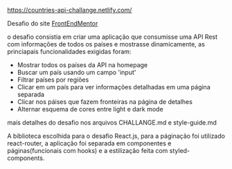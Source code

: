 https://countries-api-challange.netlify.com/

Desafio do site [FrontEndMentor](https://www.frontendmentor.io/challenges/rest-countries-api-with-color-theme-switcher-5cacc469fec04111f7b848ca)

o desafio consistia em criar uma aplicação que consumisse uma API Rest com informações de todos os países e mostrasse dinamicamente, as princiapais funcionalidades exigidas foram:

- Mostrar todos os países da API na homepage
- Buscar um país usando um campo 'input'
- Filtrar países por regiões
- Clicar em um país para ver informações detalhadas em uma página separada
- Clicar nos páises que fazem fronteiras na página de detalhes
- Alternar esquema de cores entre light e dark mode

mais detalhes do desafio nos arquivos CHALLANGE.md e style-guide.md

A biblioteca escolhida para o desafio React.js, para a páginação foi utilizado react-router, a aplicação foi separada em componentes e páginas(funcionais com hooks) e a estilização feita com styled-components.
